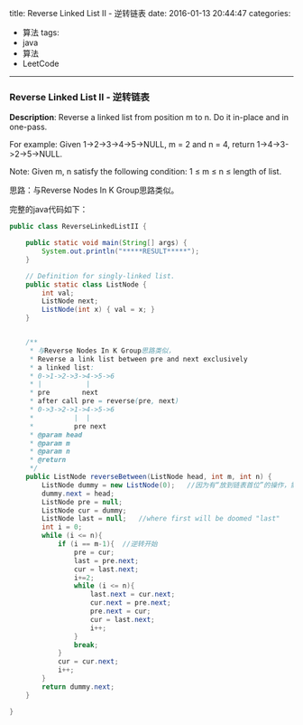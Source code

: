 



title: Reverse Linked List II - 逆转链表
date: 2016-01-13 20:44:47
categories: 
- 算法
tags: 
- java
- 算法
- LeetCode
<!--updated: 2016-01-13 21:40:47-->
---

### Reverse Linked List II - 逆转链表

**Description**: Reverse a linked list from position m to n. Do it in-place and in one-pass.
 
 For example:
 Given 1->2->3->4->5->NULL, m = 2 and n = 4,
 return 1->4->3->2->5->NULL.
 
 Note:
 Given m, n satisfy the following condition: 1 ≤ m ≤ n ≤ length of list.

思路：与Reverse Nodes In K Group思路类似。

完整的java代码如下：

```java
public class ReverseLinkedListII {

    public static void main(String[] args) {
        System.out.println("*****RESULT*****");
    }

    // Definition for singly-linked list.
    public static class ListNode {
        int val;
        ListNode next;
        ListNode(int x) { val = x; }
    }


    /**
     * 与Reverse Nodes In K Group思路类似，
     * Reverse a link list between pre and next exclusively
     * a linked list:
     * 0->1->2->3->4->5->6
     * |           |
     * pre        next
     * after call pre = reverse(pre, next)
     * 0->3->2->1->4->5->6
     *          |  |
     *          pre next
     * @param head
     * @param m
     * @param n
     * @return
     */
    public ListNode reverseBetween(ListNode head, int m, int n) {
        ListNode dummy = new ListNode(0);   //因为有“放到链表首位”的操作，需要一个dummy的头节点
        dummy.next = head;
        ListNode pre = null;
        ListNode cur = dummy;
        ListNode last = null;   //where first will be doomed "last"
        int i = 0;
        while (i <= n){
            if (i == m-1){  //逆转开始
                pre = cur;
                last = pre.next;
                cur = last.next;
                i+=2;
                while (i <= n){
                    last.next = cur.next;
                    cur.next = pre.next;
                    pre.next = cur;
                    cur = last.next;
                    i++;
                }
                break;
            }
            cur = cur.next;
            i++;
        }
        return dummy.next;
    }

}
```
